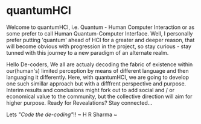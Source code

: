# quantumHCI

Welcome to quantumHCI, i.e. Quantum - Human Computer Interaction or as some prefer to call Human Quantum-Computer Interface. Well, I personally prefer putting 'quantum' ahead of HCI for a greater and deeper reason, that will become obvious with progression in the project, so stay curious - stay tunned with this journey to a new paradigm of an alternate realm. 

Hello De-coders,
We all are actualy decoding the fabric of existence within our(human's) limited perception by means of different language and then languaging it differently. Here, with quantumHCI, we are going to develop one such simillar approach but with a difffrent perspective and purpose. Interim results and conclusions might fork out to add social and / or economical value to the community, but the collective direction will aim for higher purpose.
Ready for Revealations? Stay connected...

Lets _"Code the de-coding"_!!
~ H R Sharma ~
